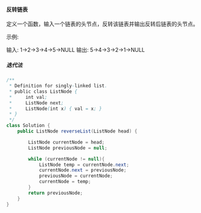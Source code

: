 #### 反转链表

定义一个函数，输入一个链表的头节点，反转该链表并输出反转后链表的头节点。 

示例:

输入: 1->2->3->4->5->NULL
输出: 5->4->3->2->1->NULL

##### 迭代法

```java
/**
 * Definition for singly-linked list.
 * public class ListNode {
 *     int val;
 *     ListNode next;
 *     ListNode(int x) { val = x; }
 * }
 */
class Solution {
    public ListNode reverseList(ListNode head) {

        ListNode currentNode = head;
        ListNode previousNode = null;

        while (currentNode != null){
            ListNode temp = currentNode.next;
            currentNode.next = previousNode;
            previousNode = currentNode;
            currentNode = temp;
        }
        return previousNode;
    }
}
```


